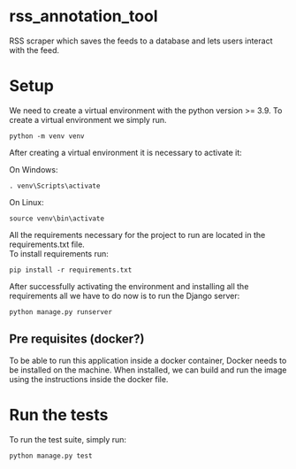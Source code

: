 # rss_annotation_tool
RSS scraper which saves the feeds to a database and lets users interact with the feed.

# Setup
We need to create a virtual environment with the python version >= 3.9. To create a virtual environment we simply run.

```
python -m venv venv
```
After creating a virtual environment it is necessary to activate it:  

On Windows:
```
. venv\Scripts\activate
```
On Linux:
```
source venv\bin\activate
```

All the requirements necessary for the project to run are located in the requirements.txt file.  
To install requirements run:  
```
pip install -r requirements.txt 
```

After successfully activating the environment and installing all the requirements all we have to do now is to run the Django server:  

```
python manage.py runserver
```

## Pre requisites (docker?)
To be able to run this application inside a docker container, Docker needs to be
installed on the machine. When installed, we can build and run the image using the instructions inside the docker file.


# Run the tests
To run the test suite, simply run:
```
python manage.py test 
```
